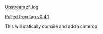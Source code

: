 [Upstream zf_log](https://github.com/wonder-mice/zf_log/tree/v0.4.1)

[Pulled from tag v0.4.1](https://github.com/wonder-mice/zf_log/tree/v0.4.1)

This will statically compile and add a cinterop.

